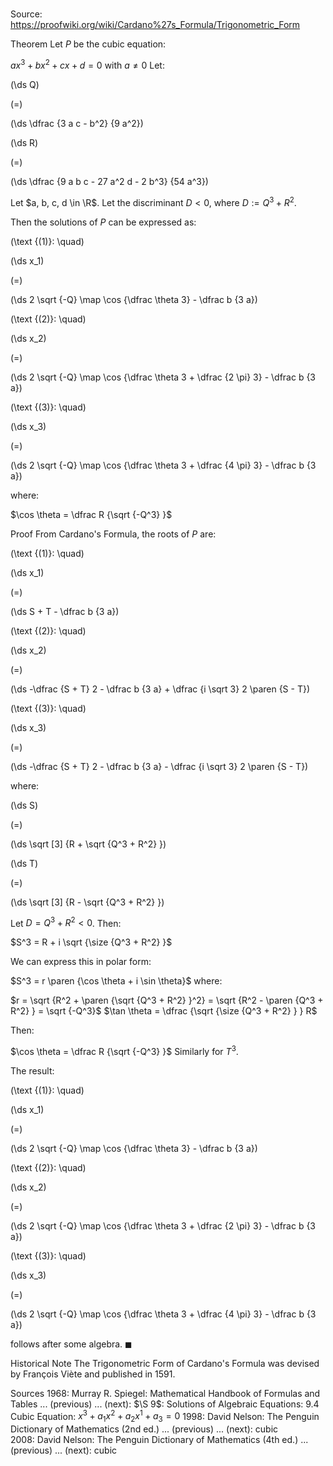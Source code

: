 # 

Source: https://proofwiki.org/wiki/Cardano%27s_Formula/Trigonometric_Form



Theorem
Let $P$ be the cubic equation:

$a x^3 + b x^2 + c x + d = 0$ with $a \ne 0$
Let:














\(\ds Q\)

\(=\)







\(\ds \dfrac {3 a c - b^2} {9 a^2}\)




















\(\ds R\)

\(=\)







\(\ds \dfrac {9 a b c - 27 a^2 d - 2 b^3} {54 a^3}\)










Let $a, b, c, d \in \R$.
Let the discriminant $D < 0$, where $D := Q^3 + R^2$.

Then the solutions of $P$ can be expressed as:




\(\text {(1)}: \quad\)









\(\ds x_1\)

\(=\)







\(\ds 2 \sqrt {-Q} \map \cos {\dfrac \theta 3} - \dfrac b {3 a}\)










\(\text {(2)}: \quad\)









\(\ds x_2\)

\(=\)







\(\ds 2 \sqrt {-Q} \map \cos {\dfrac \theta 3 + \dfrac {2 \pi} 3} - \dfrac b {3 a}\)










\(\text {(3)}: \quad\)









\(\ds x_3\)

\(=\)







\(\ds 2 \sqrt {-Q} \map \cos {\dfrac \theta 3 + \dfrac {4 \pi} 3} - \dfrac b {3 a}\)










where:

$\cos \theta = \dfrac R {\sqrt {-Q^3} }$


Proof
From Cardano's Formula, the roots of $P$ are:




\(\text {(1)}: \quad\)









\(\ds x_1\)

\(=\)







\(\ds S + T - \dfrac b {3 a}\)










\(\text {(2)}: \quad\)









\(\ds x_2\)

\(=\)







\(\ds -\dfrac {S + T} 2 - \dfrac b {3 a} + \dfrac {i \sqrt 3} 2 \paren {S - T}\)










\(\text {(3)}: \quad\)









\(\ds x_3\)

\(=\)







\(\ds -\dfrac {S + T} 2 - \dfrac b {3 a} - \dfrac {i \sqrt 3} 2 \paren {S - T}\)










where:














\(\ds S\)

\(=\)







\(\ds \sqrt [3] {R + \sqrt {Q^3 + R^2} }\)




















\(\ds T\)

\(=\)







\(\ds \sqrt [3] {R - \sqrt {Q^3 + R^2} }\)










Let $D = Q^3 + R^2 < 0$.
Then:

$S^3 = R + i \sqrt {\size {Q^3 + R^2} }$

We can express this in polar form:

$S^3 = r \paren {\cos \theta + i \sin \theta}$
where:

$r = \sqrt {R^2 + \paren {\sqrt {Q^3 + R^2} }^2} = \sqrt {R^2 - \paren {Q^3 + R^2} } = \sqrt {-Q^3}$
$\tan \theta = \dfrac {\sqrt {\size {Q^3 + R^2} } } R$

Then:

$\cos \theta = \dfrac R {\sqrt {-Q^3} }$
Similarly for $T^3$.

The result:




\(\text {(1)}: \quad\)









\(\ds x_1\)

\(=\)







\(\ds 2 \sqrt {-Q} \map \cos {\dfrac \theta 3} - \dfrac b {3 a}\)










\(\text {(2)}: \quad\)









\(\ds x_2\)

\(=\)







\(\ds 2 \sqrt {-Q} \map \cos {\dfrac \theta 3 + \dfrac {2 \pi} 3} - \dfrac b {3 a}\)










\(\text {(3)}: \quad\)









\(\ds x_3\)

\(=\)







\(\ds 2 \sqrt {-Q} \map \cos {\dfrac \theta 3 + \dfrac {4 \pi} 3} - \dfrac b {3 a}\)









follows after some algebra.
$\blacksquare$


Historical Note
The Trigonometric Form of Cardano's Formula was devised by François Viète and published in $1591$.


Sources
1968: Murray R. Spiegel: Mathematical Handbook of Formulas and Tables ... (previous) ... (next): $\S 9$: Solutions of Algebraic Equations: $9.4$ Cubic Equation: $x^3 + a_1 x^2 + a_2 x^1 + a_3 = 0$
1998: David Nelson: The Penguin Dictionary of Mathematics (2nd ed.) ... (previous) ... (next): cubic
2008: David Nelson: The Penguin Dictionary of Mathematics (4th ed.) ... (previous) ... (next): cubic




